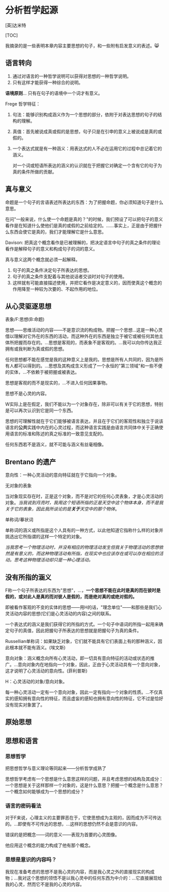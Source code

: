 # 分析哲学起源

[英]达米特

[TOC]



我摘录的是一些表明本章内容主要思想的句子，和一些附有启发意义的表述。:smile_cat:

## 语言转向

1. 通过对语言的一种哲学说明可以获得对思想的一种哲学说明。
2. 只有这样才能获得一种综合的说明。



**语境原则**… 只有在句子的语境中一个词才有意义。



Frege 哲学特征：

1. 句法：能够识别构成涵义作为一个思想的部分，依附于对表达思想的句子的结构的理解。

2. 真值：首先被说成真或假的是思想，句子只是在引申的意义上被说成是真的或假的。

3. 一个表达式就是有一种涵义：用表达式的人不必在运用它的过程中总记着它的涵义。

   对一个词或短语所表达的涵义的认识就在于把握它对确定一个含有它的句子为真的条件所做的贡献。



## 真与意义

命题是一个句子的言语表述所表达的东西：为了把握命题，你必须知道句子是什么意思。

在问"一般来说，什么使一个命题是真的？"的时候，我们预设了可以把句子的意义看作是在知道什么使他们是真的或假的之前给定的。……事实上，正是由于把握什么东西会使它是真的，我们才能理解它是什么意思。

Davison: 把真这个概念看作是已被理解的，把决定语言中句子的真之条件的理论看作是解释句子的意义和构成句子的词的意义。

真与意义这两个概念就必须一起解释。

1. 句子的真之条件决定句子所表达的思想。
2. 句子的真之条件支配着与其他说话者交谈时对句子的使用。
3. 这样就有可能直接描述使用，并把它看作是决定意义的，因而使真这个概念的作用降至一种较为次要的、不起作用的地位。



## 从心灵驱逐思想

表象/F:思想(B:命题)

思想——思维活动的内容——不是意识流的构成物。把握一个思想...这是一种心灵借以理解对它外在的东西的活动，而这种外在的东西是独立于被它或被任何其他主体所把握而存在的。…思想是客观的，而表象不是客观的。…我可以向你传达我正拥有或我判断为真或假的思想。

任何思想都不能在感觉是我的这种意义上是我的。思想是所有人共同的，因为是所有人都可以得到的。...思想及其构成含义形成了一个永恒的"第三领域"和一些不便的实体，...不依赖于被把握或被表达。

思想是客观的而不是现实的，…不进入任何因果事物。

思想不是心灵的内容。

W实际上是在假定，我们不能以为一个对象存在，除非可以有关于它的思想，特别是可以再次认识到它是同一个东西。

思想的可理解性就在于它们能够被语言表达，并且在于它们的客观性和独立于说该语言的**公共**实践中内在的心灵过程，而这种语言实践是由语言共同体中关于正确使用语言的标准和陈述的真之标准的一致意见支配的。

任何东西若不是涵义，就不可能与涵义有丝毫相像。



## Brentano 的遗产

意向性：一种心灵活动的意向特征就在于它指向一个对象。

无对象的表象



当对象现实存在时，正是这个对象，而不是对它的任何心灵表象，才是心灵活动的对象。*当我说到月亮时，我用这个短语所指的正是天空中这个物体本身，而不是我关于它的表象，因此我所谈论的是**关于**天空中的那个物体*。



单称词/摹状词



单称词的涵义或所指是这个人具有的一种方式，以此他知道它指称什么样的对象并挑选出它所指谓的这样一个特定的对象。



*当我思考一个物理活动时，并没有相应的物理活动发生但我关于物理活动的思想依然是有意义的，而这种物理活动有所指，在现实中也应该存在或可以存在相应的活动。思考这种物理活动却只是一种心理活动。*



## 没有所指的涵义

F称一个句子所表达的东西为"思想"，…，**一个思想不能在此时是真的而在彼时是假的，或对此人是真的而对彼人是假的，而是绝对真的或绝对假的。**



即被看作客观的不变的实体的思想——用H的话，"理念单位"——和那些是我们心灵活动内容的思想(它们是心灵活动的内容)之间的联系。



一个表达式的涵义是我们获得它的所指的方式。一个句子中语词的所指一起用来确定句子的真值，因此把握句子所表达的思想就是把握句子为真的条件。



Russellian单称词：如果缺乏对象，它们就不能具有它们表面上有的那种涵义，因此根本就不能有涵义。(埃文斯)



意向对象：涵义概念向所有心灵活动，即一切具有意向特征的活动或状态的推广。…意向对象内在地指向一个对象，因此，正由于心灵活动具有一个意向对象，这才说明了心灵活动的意向性。(菲利普斯)



H：心灵活动的对象/意向对象。

每一种心灵活动一定有一个意向对象，因此一定有指向一个对象的性质。...不仅真实的感知拥有意向性的特征，而且虚妄的感知也拥有意向性的特征，它不过是恰好没有现实对象罢了。



## 原始思想



## 思想和语言

### 思想哲学

把思想哲学与意义理论等同起来——分析哲学成熟了



思想哲学考虑有一个思想是什么意思这样的问题，并且考虑思想的结构及其成分：一个思想是关于这样那样一个对象的，这是什么意思？把握一个概念是什么意思？一个概念如何能够成为一个思想的成分？



### 语言的密码看法

对于F来说，心理主义的主要罪恶在于，它使思想成为主观的，因而成为不可传达的。...即使有不可传达的思想，...这样的思想仍然不会是意识的内容。



错误的是把概念——词的意义——表现为首要的心灵图像。



他应用这个概念的能力构成了他有那个概念。



### 思想是意识的内容吗？

我现在准备考虑的思想不是我心灵的内容，而是我心灵之外的直接现实的构成物；...我对这个思想的领悟不是以我心灵中的任何东西为中介的：...它直接展现给我的心灵，然而它不是我的心灵的内容。

